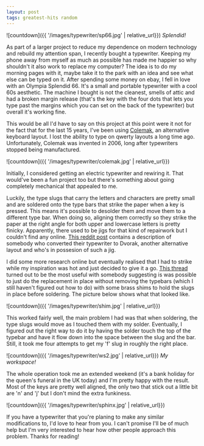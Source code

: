```yaml
---
layout: post
tags: greatest-hits random
---
```

![countdown]({{ '/images/typewriter/sp66.jpg' | relative_url}})
*Splendid!*

As part of a larger project to reduce my dependence on modern technology and rebuild my attention span, I recently bought a typewriter. Keeping my phone away from myself as much as possible has made me happier so why shouldn't it also work to replace my computer? The idea is to do my morning pages with it, maybe take it to the park with an idea and see what else can be typed on it. After spending some money on ebay, I fell in love with an Olympia Splendid 66. It's a small and portable typewriter with a cool 60s aesthetic. The machine I bought is not the cleanest, smells of attic and had a broken margin release (that's the key with the four dots that lets you type past the margins which you can set on the back of the typewriter) but overall it's working fine.

This would be all I'd have to say on this project at this point were it not for the fact that for the last 15 years, I've been using [Colemak](https://colemak.com/), an alternative keyboard layout. I lost the ability to type on qwerty layouts a long time ago. Unfortunately, Colemak was invented in 2006, long after typewriters stopped being manufactured.

![countdown]({{ '/images/typewriter/colemak.jpg' | relative_url}})

Initially, I considered getting an electric typewriter and rewiring it. That would've been a fun project too but there's something about going completely mechanical that appealed to me.

Luckily, the type slugs that carry the letters and characters are pretty small and are soldered onto the type bars that strike the paper when a key is pressed. This means it's possible to desolder them and move them to a different type bar. When doing so, aligning them correctly so they strike the paper at the right angle for both upper and lowercase letters is pretty finicky. Apparently, there used to be jigs for that kind of repairwork but I couldn't find any online. [This reddit post](https://www.reddit.com/r/typewriters/comments/14szjp/decided_to_share_one_of_mine/) contains a description of somebody who converted their typewriter to Dvorak, another alternative layout and who's in possesion of such a jig.

I did some more research online but eventually realised that I had to strike while my inspiration was hot and just decided to give it a go. [This thread](https://groups.io/g/TYPEWRITERS/topic/soldering_type_slugs/82277130?p=) turned out to be the most useful with somebody suggesting is was possible to just do the replacement in place without removing the typebars (which I still haven't figured out how to do) with some brass shims to hold the slugs in place before soldering. The picture below shows what that looked like.

![countdown]({{ '/images/typewriter/shim.jpg' | relative_url}})

This worked fairly well, the main problem I had was that when soldering, the type slugs would move as I touched them with my solder. Eventually, I figured out the right way to do it by having the solder touch the top of the typebar and have it flow down into the space between the slug and the bar. Still, it took me four attempts to get my 'f' slug in roughly the right place.

![countdown]({{ '/images/typewriter/ws2.jpg' | relative_url}})
*My workspace!*

The whole operation took me an extended weekend (it's a bank holiday for the queen's funeral in the UK today) and I'm pretty happy with the result. Most of the keys are pretty well aligned, the only two that stick out a little bit are 'n' and 'j' but I don't mind the extra funkiness.

![countdown]({{ '/images/typewriter/sphinx.jpg' | relative_url}})

If you have a typewriter that you're planing to make any similar modifications to, I'd love to hear from you. I can't promise I'll be of much help but I'm very interested to hear how other people approach this problem. Thanks for reading!